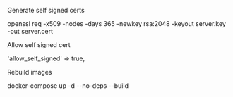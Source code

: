 Generate self signed certs

openssl req -x509 -nodes -days 365 -newkey rsa:2048 -keyout server.key -out server.cert

Allow self signed cert

'allow_self_signed' => true,

Rebuild images

docker-compose up -d --no-deps --build
